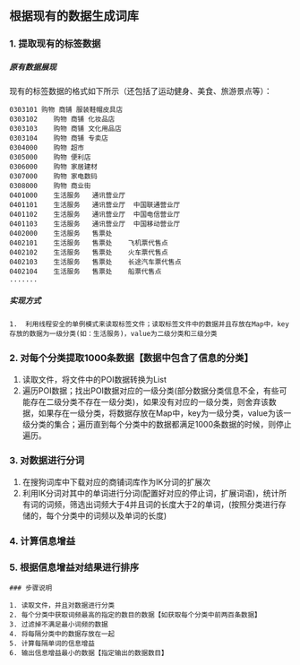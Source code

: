 

## 根据现有的数据生成词库

### 1. 提取现有的标签数据

##### 原有数据展现

​	现有的标签数据的格式如下所示（还包括了运动健身、美食、旅游景点等）：

```
0303101 购物 商铺 服装鞋帽皮具店
0303102    购物 商铺 化妆品店
0303103    购物 商铺 文化用品店
0303104    购物 商铺 专卖店
0304000    购物 超市 
0305000    购物 便利店    
0306000    购物 家居建材   
0307000    购物 家电数码   
0308000    购物 商业街    
0401000    生活服务   通讯营业厅  
0401101    生活服务   通讯营业厅  中国联通营业厅
0401102    生活服务   通讯营业厅  中国电信营业厅
0401103    生活服务   通讯营业厅  中国移动营业厅
0402000    生活服务   售票处    
0402101    生活服务   售票处    飞机票代售点
0402102    生活服务   售票处    火车票代售点
0402103    生活服务   售票处    长途汽车票代售点
0402104    生活服务   售票处    船票代售点
.......
```



##### 实现方式

 	1.  利用线程安全的单例模式来读取标签文件；读取标签文件中的数据并且存放在Map中，key存放的数据为一级分类(如：生活服务)，value为二级分类和三级分类

### 2. 对每个分类提取1000条数据【数据中包含了信息的分类】

1. 读取文件，将文件中的POI数据转换为List
2. 遍历POI数据；找出POI数据对应的一级分类(部分数据分类信息不全，有些可能存在二级分类不存在一级分类)，如果没有对应的一级分类，则舍弃该数据，如果存在一级分类，将数据存放在Map中，key为一级分类，value为该一级分类的集合；遍历直到每个分类中的数据都满足1000条数据的时候，则停止遍历。



### 3.  对数据进行分词

1. 在搜狗词库中下载对应的商铺词库作为IK分词的扩展次
2. 利用IK分词对其中的单词进行分词(配置好对应的停止词，扩展词语)，统计所有词的词频，筛选出词频大于4并且词的长度大于2的单词，(按照分类进行存储的，每个分类中的词频以及单词的长度)

### 4. 计算信息增益

### 5. 根据信息增益对结果进行排序


```
### 步骤说明
 
1. 读取文件，并且对数据进行分类
2. 每个分类中获取词频最高的指定的数目的数据【如获取每个分类中前两百条数据】
3. 过滤掉不满足最小词频的数据
4. 将每隔分类中的数据存放在一起
5. 计算每隔单词的信息增益
6. 输出信息增益最小的数据【指定输出的数据数目】
```